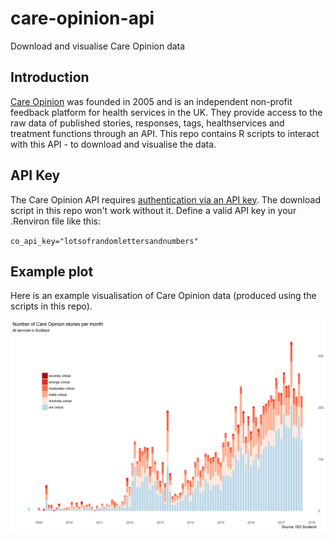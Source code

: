 # care-opinion-api
Download and visualise Care Opinion data

## Introduction
[Care Opinion](https://www.careopinion.org.uk/) was founded in 2005 and is an independent non-profit feedback platform for health services in the UK. They provide access to the raw data of published stories, responses, tags, healthservices and treatment functions through an API. This repo contains R scripts to interact with this API - to download and visualise the data.

## API Key
The Care Opinion API requires [authentication via an API key](https://www.careopinion.org.uk/info/api-v2-authentication). The download script in this repo won't work without it. Define a valid API key in your .Renviron file like this:

`co_api_key="lotsofrandomlettersandnumbers"`

## Example plot
Here is an example visualisation of Care Opinion data (produced using the scripts in this repo).

![An example plot of Care Opinion data](https://raw.githubusercontent.com/jsphdms/care-opinion-api/master/example_plot_Scotland.png)
